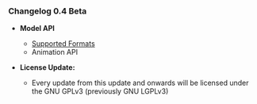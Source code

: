 ### Changelog 0.4 Beta
* **Model API**
  * [Supported Formats](https://mevislab.github.io/examples/tutorials/thirdparty/assimp/)
  * Animation API

* **License Update:**
  * Every update from this update and onwards will be licensed under the GNU GPLv3 (previously GNU LGPLv3)